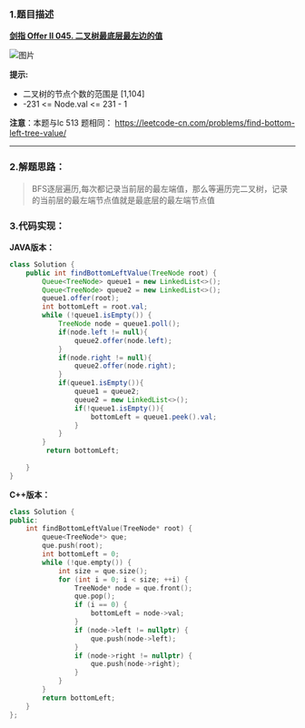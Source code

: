 ### 1.题目描述

 **[剑指 Offer II 045. 二叉树最底层最左边的值](https://leetcode-cn.com/problems/LwUNpT/)** 
 

 ![图片](https://user-images.githubusercontent.com/42907149/142722256-27cdb4a0-2531-4421-aa92-38394de2aec3.png)


**提示:**

- 二叉树的节点个数的范围是 [1,104]
- -231 <= Node.val <= 231 - 1 

**注意**：本题与lc 513 题相同： https://leetcode-cn.com/problems/find-bottom-left-tree-value/

-------------

### 2.解题思路：

>BFS逐层遍历,每次都记录当前层的最左端值，那么等遍历完二叉树，记录的当前层的最左端节点值就是最底层的最左端节点值

### 3.代码实现：

**JAVA版本：**
```Java
class Solution {
    public int findBottomLeftValue(TreeNode root) {
        Queue<TreeNode> queue1 = new LinkedList<>();
        Queue<TreeNode> queue2 = new LinkedList<>();
        queue1.offer(root);
        int bottomLeft = root.val;
        while (!queue1.isEmpty()) {
            TreeNode node = queue1.poll();
            if(node.left != null){
                queue2.offer(node.left);
            }
            if(node.right != null){
                queue2.offer(node.right);
            }
            if(queue1.isEmpty()){
                queue1 = queue2;
                queue2 = new LinkedList<>();
                if(!queue1.isEmpty()){
                    bottomLeft = queue1.peek().val;
                }
            }
        }
         return bottomLeft;
       
    }
}
```
**C++版本：**
```C++
class Solution {
public:
    int findBottomLeftValue(TreeNode* root) {
        queue<TreeNode*> que;
        que.push(root);
        int bottomLeft = 0;
        while (!que.empty()) {
            int size = que.size();
            for (int i = 0; i < size; ++i) {
                TreeNode* node = que.front();
                que.pop();
                if (i == 0) {
                    bottomLeft = node->val;
                }
                if (node->left != nullptr) {
                    que.push(node->left);
                }
                if (node->right != nullptr) {
                    que.push(node->right);
                }
            }
        }    
        return bottomLeft;   
    }
};
```
